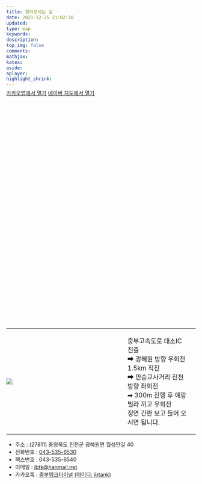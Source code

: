```yaml
---
title: 찾아오시는 길
date: 2021-12-25 21:02:10
updated:
type: map
keywords:
description:
top_img: false
comments:
mathjax:
katex:
aside:
aplayer:
highlight_shrink:
---
```

<div style="margin-top: -10px;">
<a class="btn-map" target="_blank" rel="noopener" href="https://map.kakao.com/?itemId=8070143&amp;q=중부탱크터미널" title="카카오맵에서 열기"><i class="far fa-hand-point-right"></i> 카카오맵에서 열기</a>
<a class="btn-map" target="_blank" rel="noopener" href="https://map.naver.com/v5/entry/place/17760664" title="네이버 지도에서 열기"><i class="far fa-hand-point-right"></i> 네이버 지도에서 열기</a>
</div>
<div id="map" style="width:100%;height:600px;max-height:50vh;"></div>


<table id="pc-map">
<tbody>
<tr>
<td style="padding: 0; width: 60%;">

![](/img/maps.jpg)</td>
<td style="padding: 20px;font-size: 1.05em">
중부고속도로 대소IC 진출 <br>
➡ 광혜원 방향 우회전 1.5km 직진 <br>
➡ 만승교사거리 진천 방향 좌회전 <br>
➡ 300m 진행 후 예랑빌라 끼고 우회전 <br>
정면 간판 보고 들어 오시면 됩니다.
</td>
</tr>
</tbody>

</table>
<table id="mobile-map">
<tbody>
<tr>
<td style="padding: 0;">

![](/img/maps.jpg)</td></tr>
<tr>
<td style="padding: 20px;font-size: 1.05em">
중부고속도로 대소IC 진출 ➡ 광혜원 방향 우회전 1.5km 직진 <br>
➡ 만승교사거리 진천 방향 좌회전 ➡ 300m 진행 후 예랑빌라 끼고 우회전 <br>
정면 간판 보고 들어 오시면 됩니다.
</td>
</tr>
</tbody>
</table>






- 주소 : (27811) 충청북도 진천군 광혜원면 월성안길 40
- 전화번호 : [043-535-6530](tel:+82-43-535-6530)
- 팩스번호 : 043-535-6540
- 이메일 : [jbtk@hanmail.net](mailto:jbtk@hanmail.net)
- 카카오톡 : [중부탱크터미널 (아이디: jbtank)](https://pf.kakao.com/_Sexfbb/chat)




<script type="text/javascript" src="//dapi.kakao.com/v2/maps/sdk.js?appkey=d2d57ee9cff9917887f3630b30650876"></script>
<script>
  var mapContainer = document.getElementById("map"),
  mapOption = {
      center: new kakao.maps.LatLng(36.9778603,127.4442646),
      level: 8
  };
  var map = new kakao.maps.Map(mapContainer, mapOption);
  var marker = new kakao.maps.Marker({
    position : new kakao.maps.LatLng(36.9778603,127.4442646),
    title: "중부탱크터미널",
    clickable: true
  });
  marker.setMap(map);
  var mapTypeControl = new kakao.maps.MapTypeControl();
  map.addControl(mapTypeControl, kakao.maps.ControlPosition.TOPRIGHT);
  var zoomControl = new kakao.maps.ZoomControl();
  map.addControl(zoomControl, kakao.maps.ControlPosition.RIGHT);
</script>

<style>
#article-container .btn-map {
  margin: 0 0 6px;
  padding: 0 15px;
  display: inline-block;  
  background-color: #eee;
  color: #999;
  text-align: center;
  line-height: 2;
  margin-top: 4px;
  -webkit-transition: none;
  -moz-transition: none;
  -o-transition: none;
  -ms-transition: none;
  transition: none;
  overflow-wrap: break-word;
}
#article-container .btn-map:hover {
  background-color: #a2c8f1;
  color: #fff;
}
#article-container .btn-map:active {
  background-color: #ffbfc9;
  color: #fff;
}

#article-container table img ,
#article-container table td p,
#article-container div.table-wrap,
#article-container div.table-wrap + p {
  margin: 0 auto;
}
@media screen and (max-width: 900px) {
  #pc-map {
    display: none;
  }
}
@media screen and (min-width: 901px) {
  #mobile-map {
    display: none;
  }
}
</style>